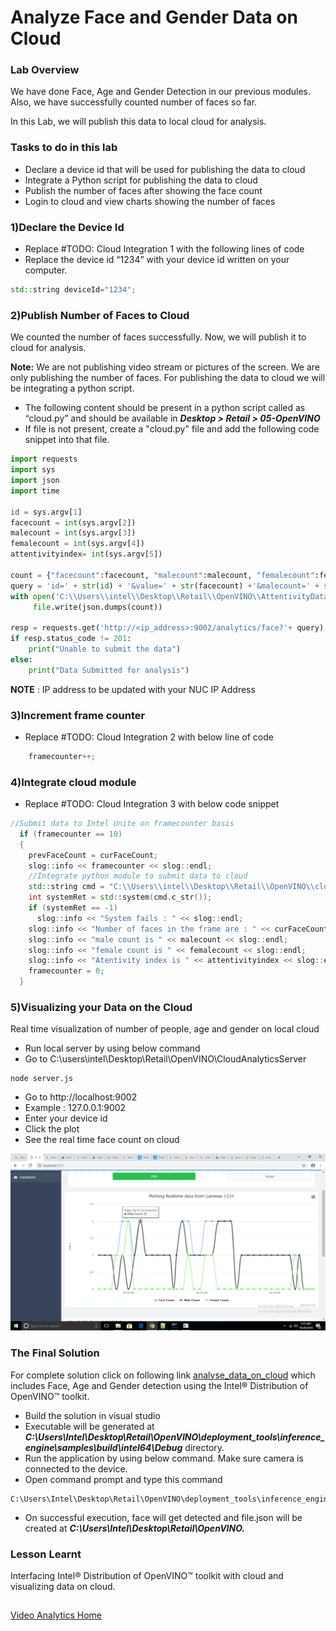 # Analyze Face and Gender Data on Cloud
### Lab Overview
We have done Face, Age and Gender Detection in our previous modules. Also, we have successfully counted number of faces so far.

In this Lab, we will publish this data to local cloud for analysis.

### Tasks to do in this lab

- Declare a device id that will be used for publishing the data to cloud
- Integrate a Python script for publishing the data to cloud
- Publish the number of faces after showing the face count
- Login to cloud and view charts showing the number of faces

### 1)Declare the Device Id
- Replace #TODO: Cloud Integration 1 with the following lines of code
- Replace the device id “1234” with your device id written on your computer.

```cpp
std::string deviceId="1234";
```

### 2)Publish Number of Faces to Cloud

We counted the number of faces successfully. Now, we will publish it to cloud for analysis.       

**Note:** We are not publishing video stream or pictures of the screen. We are only publishing the number of faces. For publishing the data to cloud we will be integrating a python script.
- The following content should be present in a python script called as “cloud.py” and should be available in ***Desktop > Retail > 05-OpenVINO***
- If file is not present, create a "cloud.py" file and add the following code snippet into that file.


```python
import requests
import sys
import json
import time

id = sys.argv[1]
facecount = int(sys.argv[2])
malecount = int(sys.argv[3])
femalecount = int(sys.argv[4])
attentivityindex= int(sys.argv[5])

count = {"facecount":facecount, "malecount":malecount, "femalecount":femalecount, "attentivityindex":attentivityindex, "timestamp":time.strftime('%H:%M:%S')}
query = 'id=' + str(id) + '&value=' + str(facecount) +'&malecount=' + str(malecount) +'&femalecount=' + str(femalecount);
with open('C:\\Users\\intel\\Desktop\\Retail\\OpenVINO\\AttentivityData.json', 'w') as file:
     file.write(json.dumps(count))

resp = requests.get('http://<ip_address>:9002/analytics/face?'+ query);
if resp.status_code != 201:
	print("Unable to submit the data")
else:
    print("Data Submitted for analysis")
 ```
**NOTE** : IP address to be updated with your NUC IP Address


### 3)Increment frame counter
- Replace #TODO: Cloud Integration 2 with below line of code

```cpp
	framecounter++;
```

### 4)Integrate cloud module
- Replace #TODO: Cloud Integration 3 with below code snippet

```cpp
//Submit data to Intel Unite on framecounter basis
  if (framecounter == 10)
  {
    prevFaceCount = curFaceCount;
    slog::info << framecounter << slog::endl;
    //Integrate python module to submit data to cloud
    std::string cmd = "C:\\Users\\intel\\Desktop\\Retail\\OpenVINO\\cloud.py " + deviceId + " " + std::to_string(curFaceCount) + " " + std::to_string(malecount) + " " + std::to_string(femalecount) + " " + std::to_string(attentivityindex);
    int systemRet = std::system(cmd.c_str());
    if (systemRet == -1)
      slog::info << "System fails : " << slog::endl;
    slog::info << "Number of faces in the frame are : " << curFaceCount << slog::endl;
    slog::info << "male count is " << malecount << slog::endl;
    slog::info << "female count is " << femalecount << slog::endl;
    slog::info << "Atentivity index is " << attentivityindex << slog::endl;
    framecounter = 0;
  }
```
### 5)Visualizing your Data on the Cloud
Real time visualization of number of people, age and gender on local cloud
- Run local server by using below command
- Go to C:\users\intel\Desktop\Retail\OpenVINO\CloudAnalyticsServer

```
node server.js
 ```
- Go to http://localhost:9002
- Example : 127.0.0.1:9002
- Enter your device id
- Click the plot
- See the real time face count on cloud

![](images/cloudAnalysis.png)

###  The Final Solution

For complete solution click on following link [analyse_data_on_cloud](./solutions/cloudanalysis.md) which includes Face, Age and Gender detection using the Intel® Distribution of OpenVINO™ toolkit.

- Build the solution in visual studio
- Executable will be generated at ***C:\Users\Intel\Desktop\Retail\OpenVINO\deployment_tools\inference_engine\samples\build\intel64\Debug*** directory.
- Run the application by using below command. Make sure camera is connected to the device.
- Open command prompt and type this command

```
C:\Users\Intel\Desktop\Retail\OpenVINO\deployment_tools\inference_engine\samples\build\intel64\Debug\interactive_face_detection_demo.exe
 ```
- On successful execution, face will get detected and file.json will be created at ***C:\Users\Intel\Desktop\Retail\OpenVINO\.***
### Lesson Learnt
Interfacing Intel® Distribution of OpenVINO™ toolkit with cloud and visualizing data on cloud.


##  

[Video Analytics Home](./README.md)
